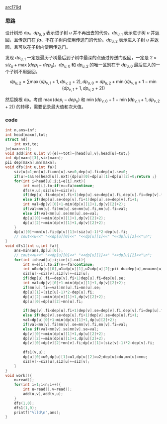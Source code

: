 [arc179d](https://www.luogu.com.cn/problem/AT_arc179_d)

### 思路

设计树形 dp。$dp_{u,0}$ 表示进子树 $u$ 并不再出去的代价。$dp_{u,1}$ 表示进子树 $u$ 并返回，且传送门在 $fa$、不在子树内使用传送门的代价。$dp_{u,2}$ 表示进入子树 $u$ 并返回，且可以在子树内使用传送门。

发现 $dp_{u,1}$ 一定是遍历子树最后到子树中最深的点通过传送门返回，一定是 $2\times siz_u+\max (dep_i-dep_u)$。$dp_{u,0}$ 和 $dp_{u,2}$ 的唯一区别在于 $dp_{u,0}$ 最后进入的一个子树不用返回。

$$dp_{u,2}=\sum \max(dp_{v,1}+1,dp_{v,2}+2),dp_{u,0}=dp_{u,2}+\min (dp_{v,0}+1-\min(dp_{v,1}+1,dp_{v,2}+2))$$

然后换根 dp。考虑 $\max (dep_i-dep_u)$ 和 $\min (dp_{v,0}+1-\min(dp_{v,1}+1,dp_{v,2}+2))$ 的转移，需要记录最大值和次大值。

### code

```cpp
int n,ans=inf;
int head[maxn],tot;
struct nd{
	int nxt,to;
}e[maxn<<1];
void add(int u,int v){e[++tot]={head[u],v};head[u]=tot;}
int dp[maxn][3],siz[maxn];
pii dep[maxn],mn[maxn];
void dfs(int u,int fa){
	siz[u]=1;mn[u].fi=mn[u].se=0,dep[u].fi=dep[u].se=0;
	if(u!=1&&!e[head[u]].nxt){dp[u][0]=dp[u][1]=dp[u][2]=0;return ;}
	for(int i=head[u];i;i=e[i].nxt){
		int v=e[i].to;if(v==fa)continue;
		dfs(v,u);siz[u]+=siz[v];
		if(dep[u].fi<dep[v].fi+1)dep[u].se=dep[u].fi,dep[u].fi=dep[v].fi+1;
		else if(dep[u].se<dep[v].fi+1)dep[u].se=dep[v].fi+1;
		int val=dp[v][0]+1-min(dp[v][1]+1,dp[v][2]+2);
		if(val<mn[u].fi)mn[u].se=mn[u].fi,mn[u].fi=val;
		else if(val<mn[u].se)mn[u].se=val;
		dp[u][0]+=min(dp[v][1]+1,dp[v][2]+2);
		dp[u][2]+=min(dp[v][1]+1,dp[v][2]+2);
	}
	dp[u][0]+=mn[u].fi;dp[u][1]=(siz[u]-1)*2-dep[u].fi;
	// cout<<u<<" "<<dp[u][0]<<" "<<dp[u][1]<<" "<<dp[u][2]<<"\n";
}
void dfs1(int u,int fa){
	ans=min(ans,dp[u][0]);
	// cout<<u<<" "<<dp[u][0]<<" "<<dp[u][1]<<" "<<dp[u][2]<<"\n";
	for(int i=head[u];i;i=e[i].nxt){
		int v=e[i].to;if(v==fa)continue;
		int u0=dp[u][0],u1=dp[u][1],u2=dp[u][2];pii du=dep[u],mnu=mn[u];
		siz[u]-=siz[v],siz[v]+=siz[u];
		if(dep[u].fi==dep[v].fi+1)dep[u].fi=dep[u].se;
		int val=dp[v][0]+1-min(dp[v][1]+1,dp[v][2]+2);
		if(mn[u].fi==val)mn[u].fi=mn[u].se;
		dp[u][1]=(siz[u]-1)*2-dep[u].fi;
		dp[u][2]-=min(dp[v][1]+1,dp[v][2]+2);
		dp[u][0]=dp[u][2]+mn[u].fi;
		
		if(dep[v].fi<dep[u].fi+1)dep[v].se=dep[v].fi,dep[v].fi=dep[u].fi+1;
		else if(dep[v].se<dep[u].fi+1)dep[v].se=dep[u].fi+1;
		val=dp[u][0]+1-min(dp[u][1]+1,dp[u][2]+2);
		if(val<mn[v].fi)mn[v].se=mn[v].fi,mn[v].fi=val;
		else if(val<mn[v].se)mn[v].se=val;
		dp[v][0]+=min(dp[u][1]+1,dp[u][2]+2);
		dp[v][2]+=min(dp[u][1]+1,dp[u][2]+2);
		dp[v][0]=dp[v][2]+mn[v].fi;dp[v][1]=(siz[v]-1)*2-dep[v].fi;
		
		dfs1(v,u);
		dp[u][0]=u0,dp[u][1]=u1,dp[u][2]=u2;dep[u]=du,mn[u]=mnu;
		siz[v]-=siz[u],siz[u]+=siz[v];
	}
}
void work(){
	n=read();
	for(int i=1;i<n;i++){
		int u=read(),v=read();
		add(u,v),add(v,u);
	}
	dfs(1,0);
	dfs1(1,0);
	printf("%lld\n",ans);
}
```
